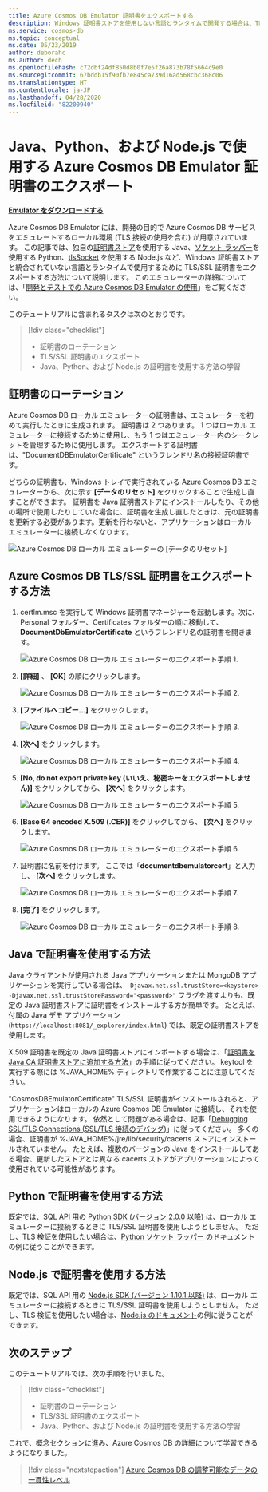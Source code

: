 ```yaml
---
title: Azure Cosmos DB Emulator 証明書をエクスポートする
description: Windows 証明書ストアを使用しない言語とランタイムで開発する場合は、TLS/SSL 証明書をエクスポートして管理する必要があります。 この記事では詳しい手順について説明します。
ms.service: cosmos-db
ms.topic: conceptual
ms.date: 05/23/2019
author: deborahc
ms.author: dech
ms.openlocfilehash: c72dbf24df850d8b0f7e5f26a873b78f5664c9e0
ms.sourcegitcommit: 67bddb15f90fb7e845ca739d16ad568cbc368c06
ms.translationtype: HT
ms.contentlocale: ja-JP
ms.lasthandoff: 04/28/2020
ms.locfileid: "82200940"
---
```

# <a name="export-the-azure-cosmos-db-emulator-certificates-for-use-with-java-python-and-nodejs"></a>Java、Python、および Node.js で使用する Azure Cosmos DB Emulator 証明書のエクスポート

[**Emulator をダウンロードする**](https://aka.ms/cosmosdb-emulator)

Azure Cosmos DB Emulator には、開発の目的で Azure Cosmos DB サービスをエミュレートするローカル環境 (TLS 接続の使用を含む) が用意されています。 この記事では、独自の[証明書ストア](https://docs.oracle.com/cd/E19830-01/819-4712/ablqw/index.html)を使用する Java、[ソケット ラッパー](https://docs.python.org/2/library/ssl.html)を使用する Python、[tlsSocket](https://nodejs.org/api/tls.html#tls_tls_connect_options_callback) を使用する Node.js など、Windows 証明書ストアと統合されていない言語とランタイムで使用するために TLS/SSL 証明書をエクスポートする方法について説明します。 このエミュレーターの詳細については、「[開発とテストでの Azure Cosmos DB Emulator の使用](./local-emulator.md)」をご覧ください。

このチュートリアルに含まれるタスクは次のとおりです。

> [!div class="checklist"]
> * 証明書のローテーション
> * TLS/SSL 証明書のエクスポート
> * Java、Python、および Node.js の証明書を使用する方法の学習

## <a name="certification-rotation"></a>証明書のローテーション

Azure Cosmos DB ローカル エミュレーターの証明書は、エミュレーターを初めて実行したときに生成されます。 証明書は 2 つあります。 1 つはローカル エミュレーターに接続するために使用し、もう 1 つはエミュレーター内のシークレットを管理するために使用します。 エクスポートする証明書は、"DocumentDBEmulatorCertificate" というフレンドリ名の接続証明書です。

どちらの証明書も、Windows トレイで実行されている Azure Cosmos DB エミュレーターから、次に示す **[データのリセット]** をクリックすることで生成し直すことができます。 証明書を Java 証明書ストアにインストールしたり、その他の場所で使用したりしていた場合に、証明書を生成し直したときは、元の証明書を更新する必要があります。更新を行わないと、アプリケーションはローカル エミュレーターに接続しなくなります。

![Azure Cosmos DB ローカル エミュレーターの [データのリセット]](./media/local-emulator-export-ssl-certificates/database-local-emulator-reset-data.png)

## <a name="how-to-export-the-azure-cosmos-db-tlsssl-certificate"></a>Azure Cosmos DB TLS/SSL 証明書をエクスポートする方法

1. certlm.msc を実行して Windows 証明書マネージャーを起動します。次に、Personal フォルダー、Certificates フォルダーの順に移動して、**DocumentDbEmulatorCertificate** というフレンドリ名の証明書を開きます。

    ![Azure Cosmos DB ローカル エミュレーターのエクスポート手順 1.](./media/local-emulator-export-ssl-certificates/database-local-emulator-export-step-1.png)

2. **[詳細]** 、 **[OK]** の順にクリックします。

    ![Azure Cosmos DB ローカル エミュレーターのエクスポート手順 2.](./media/local-emulator-export-ssl-certificates/database-local-emulator-export-step-2.png)

3. **[ファイルへコピー...]** をクリックします。

    ![Azure Cosmos DB ローカル エミュレーターのエクスポート手順 3.](./media/local-emulator-export-ssl-certificates/database-local-emulator-export-step-3.png)

4. **[次へ]** をクリックします。

    ![Azure Cosmos DB ローカル エミュレーターのエクスポート手順 4.](./media/local-emulator-export-ssl-certificates/database-local-emulator-export-step-4.png)

5. **[No, do not export private key (いいえ、秘密キーをエクスポートしません)]** をクリックしてから、 **[次へ]** をクリックします。

    ![Azure Cosmos DB ローカル エミュレーターのエクスポート手順 5.](./media/local-emulator-export-ssl-certificates/database-local-emulator-export-step-5.png)

6. **[Base 64 encoded X.509 (.CER)]** をクリックしてから、 **[次へ]** をクリックします。

    ![Azure Cosmos DB ローカル エミュレーターのエクスポート手順 6.](./media/local-emulator-export-ssl-certificates/database-local-emulator-export-step-6.png)

7. 証明書に名前を付けます。 ここでは「**documentdbemulatorcert**」と入力し、 **[次へ]** をクリックします。

    ![Azure Cosmos DB ローカル エミュレーターのエクスポート手順 7.](./media/local-emulator-export-ssl-certificates/database-local-emulator-export-step-7.png)

8. **[完了]** をクリックします。

    ![Azure Cosmos DB ローカル エミュレーターのエクスポート手順 8.](./media/local-emulator-export-ssl-certificates/database-local-emulator-export-step-8.png)

## <a name="how-to-use-the-certificate-in-java"></a>Java で証明書を使用する方法

Java クライアントが使用される Java アプリケーションまたは MongoDB アプリケーションを実行している場合は、`-Djavax.net.ssl.trustStore=<keystore> -Djavax.net.ssl.trustStorePassword="<password>"` フラグを渡すよりも、既定の Java 証明書ストアに証明書をインストールする方が簡単です。 たとえば、付属の Java デモ アプリケーション (`https://localhost:8081/_explorer/index.html`) では、既定の証明書ストアを使用します。

X.509 証明書を既定の Java 証明書ストアにインポートする場合は、「[証明書を Java CA 証明書ストアに追加する方法](https://docs.microsoft.com/azure/java-add-certificate-ca-store)」の手順に従ってください。 keytool を実行する際には %JAVA_HOME% ディレクトリで作業することに注意してください。

"CosmosDBEmulatorCertificate" TLS/SSL 証明書がインストールされると、アプリケーションはローカルの Azure Cosmos DB Emulator に接続し、それを使用できるようになります。 依然として問題がある場合は、記事「[Debugging SSL/TLS Connections (SSL/TLS 接続のデバッグ)](https://docs.oracle.com/javase/7/docs/technotes/guides/security/jsse/ReadDebug.html)」に従ってください。 多くの場合、証明書が %JAVA_HOME%/jre/lib/security/cacerts ストアにインストールされていません。 たとえば、複数のバージョンの Java をインストールしてある場合、更新したストアとは異なる cacerts ストアがアプリケーションによって使用されている可能性があります。

## <a name="how-to-use-the-certificate-in-python"></a>Python で証明書を使用する方法

既定では、SQL API 用の [Python SDK (バージョン 2.0.0 以降)](sql-api-sdk-python.md) は、ローカル エミュレーターに接続するときに TLS/SSL 証明書を使用しようとしません。 ただし、TLS 検証を使用したい場合は、[Python ソケット ラッパー](https://docs.python.org/2/library/ssl.html) のドキュメントの例に従うことができます。

## <a name="how-to-use-the-certificate-in-nodejs"></a>Node.js で証明書を使用する方法

既定では、SQL API 用の [Node.js SDK (バージョン 1.10.1 以降)](sql-api-sdk-node.md) は、ローカル エミュレーターに接続するときに TLS/SSL 証明書を使用しようとしません。 ただし、TLS 検証を使用したい場合は、[Node.js のドキュメント](https://nodejs.org/api/tls.html#tls_tls_connect_options_callback)の例に従うことができます。

## <a name="next-steps"></a>次のステップ

このチュートリアルでは、次の手順を行いました。

> [!div class="checklist"]
> * 証明書のローテーション
> * TLS/SSL 証明書のエクスポート
> * Java、Python、および Node.js の証明書を使用する方法の学習

これで、概念セクションに進み、Azure Cosmos DB の詳細について学習できるようになりました。 

> [!div class="nextstepaction"]
>[Azure Cosmos DB の調整可能なデータの一貫性レベル](../cosmos-db/consistency-levels.md)
